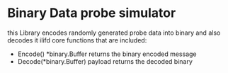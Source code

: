 # Binary Data probe simulator

this Library encodes randomly generated probe data into binary and also decodes it
ilifd
core functions that are included:

* Encode() *binary.Buffer returns the binary encoded message
* Decode(*binary.Buffer) payload returns the decoded binary
